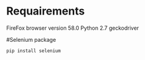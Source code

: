 # Requairements
FireFox browser version 58.0
Python 2.7 
geckodriver

#Selenium package 
```bash
pip install selenium
```
